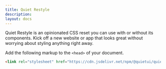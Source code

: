 ```yaml
---
title: Quiet Restyle
description:
layout: docs
---
```


Quiet Restyle is an opinionated CSS reset you can use with or without its components. Kick off a new website or app that looks great without worrying about styling anything right away.

Add the following markup to the `<head>` of your document.

```html
<link rel="stylesheet" href="https://cdn.jsdelivr.net/npm/@quietui/quiet@{{package.version}}/dist/quiet.loader.js">
```
